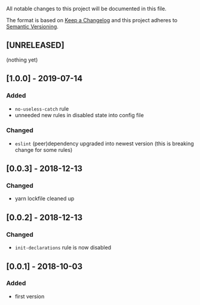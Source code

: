 All notable changes to this project will be documented in this file.

The format is based on [Keep a Changelog](http://keepachangelog.com/en/1.0.0/)
and this project adheres to [Semantic Versioning](http://semver.org/spec/v2.0.0.html).

## [UNRELEASED]
(nothing yet)

## [1.0.0] - 2019-07-14
### Added
- `no-useless-catch` rule
- unneeded new rules in disabled state into config file
### Changed
- `eslint` (peer)dependency upgraded into newest version (this is breaking change for some rules)

## [0.0.3] - 2018-12-13
### Changed
- yarn lockfile cleaned up

## [0.0.2] - 2018-12-13
### Changed
- `init-declarations` rule is now disabled

## [0.0.1] - 2018-10-03
### Added
- first version
